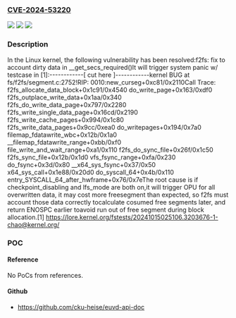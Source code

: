 ### [CVE-2024-53220](https://cve.mitre.org/cgi-bin/cvename.cgi?name=CVE-2024-53220)
![](https://img.shields.io/static/v1?label=Product&message=Linux&color=blue)
![](https://img.shields.io/static/v1?label=Version&message=4354994f097d068a894aa1a0860da54571df3582%3C%206e58b2987960efcd917bc42da781cee256213618%20&color=brighgreen)
![](https://img.shields.io/static/v1?label=Vulnerability&message=n%2Fa&color=brighgreen)

### Description

In the Linux kernel, the following vulnerability has been resolved:f2fs: fix to account dirty data in __get_secs_required()It will trigger system panic w/ testcase in [1]:------------[ cut here ]------------kernel BUG at fs/f2fs/segment.c:2752!RIP: 0010:new_curseg+0xc81/0x2110Call Trace: f2fs_allocate_data_block+0x1c91/0x4540 do_write_page+0x163/0xdf0 f2fs_outplace_write_data+0x1aa/0x340 f2fs_do_write_data_page+0x797/0x2280 f2fs_write_single_data_page+0x16cd/0x2190 f2fs_write_cache_pages+0x994/0x1c80 f2fs_write_data_pages+0x9cc/0xea0 do_writepages+0x194/0x7a0 filemap_fdatawrite_wbc+0x12b/0x1a0 __filemap_fdatawrite_range+0xbb/0xf0 file_write_and_wait_range+0xa1/0x110 f2fs_do_sync_file+0x26f/0x1c50 f2fs_sync_file+0x12b/0x1d0 vfs_fsync_range+0xfa/0x230 do_fsync+0x3d/0x80 __x64_sys_fsync+0x37/0x50 x64_sys_call+0x1e88/0x20d0 do_syscall_64+0x4b/0x110 entry_SYSCALL_64_after_hwframe+0x76/0x7eThe root cause is if checkpoint_disabling and lfs_mode are both on,it will trigger OPU for all overwritten data, it may cost more freesegment than expected, so f2fs must account those data correctly tocalculate cosumed free segments later, and return ENOSPC earlier toavoid run out of free segment during block allocation.[1] https://lore.kernel.org/fstests/20241015025106.3203676-1-chao@kernel.org/

### POC

#### Reference
No PoCs from references.

#### Github
- https://github.com/cku-heise/euvd-api-doc

